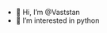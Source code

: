 - 👋 Hi, I’m @Vaststan
- 👀 I’m interested in python
<!---
Estou aprendendo sobre essa plataforma e que entender melhor como tudo funciona por tras de todos os programas
--->
